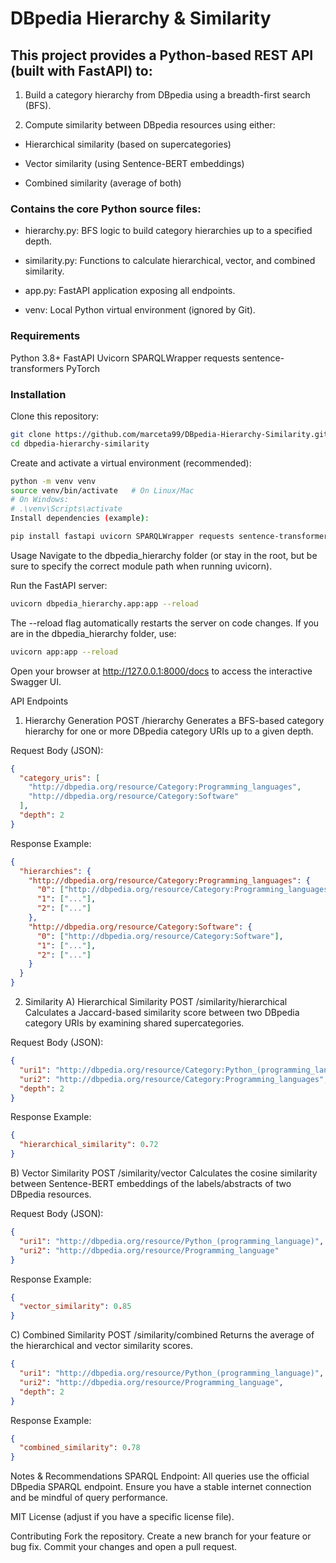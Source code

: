 
# DBpedia Hierarchy & Similarity
## This project provides a Python-based REST API (built with FastAPI) to:

1. Build a category hierarchy from DBpedia using a breadth-first search (BFS).

2. Compute similarity between DBpedia resources using either:

  - Hierarchical similarity (based on supercategories)

  - Vector similarity (using Sentence-BERT embeddings)

  - Combined similarity (average of both)

### Contains the core Python source files:

- hierarchy.py: BFS logic to build category hierarchies up to a specified depth.

- similarity.py: Functions to calculate hierarchical, vector, and combined similarity.

- app.py: FastAPI application exposing all endpoints.

- venv: Local Python virtual environment (ignored by Git).

### Requirements
Python 3.8+
FastAPI
Uvicorn
SPARQLWrapper
requests
sentence-transformers
PyTorch

### Installation
Clone this repository:

```bash
git clone https://github.com/marceta99/DBpedia-Hierarchy-Similarity.git
cd dbpedia-hierarchy-similarity
```

Create and activate a virtual environment (recommended):
```bash
python -m venv venv
source venv/bin/activate   # On Linux/Mac
# On Windows:
# .\venv\Scripts\activate
Install dependencies (example):
```

```bash
pip install fastapi uvicorn SPARQLWrapper requests sentence-transformers torch
```
Usage
Navigate to the dbpedia_hierarchy folder (or stay in the root, but be sure to specify the correct module path when running uvicorn).

Run the FastAPI server:

```bash
uvicorn dbpedia_hierarchy.app:app --reload
```
The --reload flag automatically restarts the server on code changes.
If you are in the dbpedia_hierarchy folder, use:

```bash
uvicorn app:app --reload
```

Open your browser at http://127.0.0.1:8000/docs to access the interactive Swagger UI.

API Endpoints
1. Hierarchy Generation
POST /hierarchy
Generates a BFS-based category hierarchy for one or more DBpedia category URIs up to a given depth.

Request Body (JSON):

```JSON
{
  "category_uris": [
    "http://dbpedia.org/resource/Category:Programming_languages",
    "http://dbpedia.org/resource/Category:Software"
  ],
  "depth": 2
}
```
Response Example:
```JSON
{
  "hierarchies": {
    "http://dbpedia.org/resource/Category:Programming_languages": {
      "0": ["http://dbpedia.org/resource/Category:Programming_languages"],
      "1": ["..."],
      "2": ["..."]
    },
    "http://dbpedia.org/resource/Category:Software": {
      "0": ["http://dbpedia.org/resource/Category:Software"],
      "1": ["..."],
      "2": ["..."]
    }
  }
}
```

2. Similarity
A) Hierarchical Similarity
POST /similarity/hierarchical
Calculates a Jaccard-based similarity score between two DBpedia category URIs by examining shared supercategories.

Request Body (JSON):

```JSON
{
  "uri1": "http://dbpedia.org/resource/Category:Python_(programming_language)",
  "uri2": "http://dbpedia.org/resource/Category:Programming_languages",
  "depth": 2
}
```
Response Example:

```JSON
{
  "hierarchical_similarity": 0.72
}
```

B) Vector Similarity
POST /similarity/vector
Calculates the cosine similarity between Sentence-BERT embeddings of the labels/abstracts of two DBpedia resources.

Request Body (JSON):
```JSON
{
  "uri1": "http://dbpedia.org/resource/Python_(programming_language)",
  "uri2": "http://dbpedia.org/resource/Programming_language"
}
```

Response Example:

``` JSON
{
  "vector_similarity": 0.85
}
```

C) Combined Similarity
POST /similarity/combined
Returns the average of the hierarchical and vector similarity scores.

```JSON
{
  "uri1": "http://dbpedia.org/resource/Python_(programming_language)",
  "uri2": "http://dbpedia.org/resource/Programming_language",
  "depth": 2
}
```
Response Example:
```JSON
{
  "combined_similarity": 0.78
}
```
Notes & Recommendations
SPARQL Endpoint: All queries use the official DBpedia SPARQL endpoint. Ensure you have a stable internet connection and be mindful of query performance.

MIT License (adjust if you have a specific license file).

Contributing
Fork the repository.
Create a new branch for your feature or bug fix.
Commit your changes and open a pull request.
